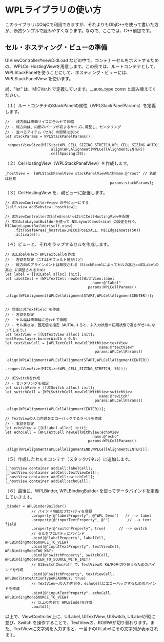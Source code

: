 # WPLライブラリの使い方

このライブラリはObjCで利用できますが、それよりもObjC++を使って書いた方が、断然シンプルで読みやすくなります。なので、ここでは、C++前提です。

## セル・ホスティング・ビューの準備

UIViewController#viewDidLoad などの中で、コンテナーセルをホストするための、WPLCellHostingViewを用意します。この例では、ルートコンテナとして、WPLStackPanelを使うことにして、ホスティング・ビューには、WPLStackPanelView を使います。

尚、"let" は、MICVar.h で定義しています。__auto_type const と読み替えてください。

（１）ルートコンテナのStackPanelの属性（WPLStackPanelParams）を定義します。

    // - 横方向は画面サイズに合わせて伸縮
    // - 縦方向は、内部のパーツが収まるサイズに調整し、センタリング
    // - 並べるアイテム（セル）の間隔は20px
    let stackParams = WPLStackPanelParams()
                        .requestViewSize(MICSize(WPL_CELL_SIZING_STRETCH,WPL_CELL_SIZING_AUTO))
                        .align(WPLAlignment(WPLCellAlignmentCENTER))
                        .cellSpacing(20);

（２）CellHostingView（WPLStackPanelView）を作成します。

    _hostView =  [WPLStackPanelView stackPanelViewWithName:@"root" // 名前は任意
                                                    params:stackParams];

（３）CellHostingView を、親ビューに配置します。

    // UIViewController#view の子ビューにする
    [self.view addSubview:_hostView];

    // UIViewControllerのSafeAreaいっぱいにCellHostingViewを配置
    // MICAutoLayoutBuilderを使って NSLayoutConstraint の設定を行う。
    MICAutoLayoutBuilder(self.view)
        .fitToSafeArea(_hostView,MICUiPosExALL, MICEdgeInsets(50))
        .activate();


（４）ビューと、それをラップするセルを作成します。

    // UILabelを持つ WPLTextCellを作成
    // - 左詰を指定（これはデフォルト値だけど）
    // - 縦方向のアラインメントは無視される（StackPanelによってセルの高さ==UILabelの高さ に調整されるため）
    let label = [[UILabel alloc] init];
    let labelCell = [WPLTextCell newCellWithView:label
                                            name:@"label"
                                          params:WPLCellParams()
                                             .align(WPLAlignment(WPLCellAlignmentSTART,WPLCellAlignmentCENTER))];
    
    
    // 同様にUITextField を作成
    // - 左詰を指定
    // - セル幅は画面幅に合わせて伸縮
    // - セル高さは、固定値を指定（AUTOにすると、未入力状態＝初期状態で高さがゼロになってしまう。）
    let textView = [[UITextView alloc] init];
    textView.layer.borderWidth = 0.5;
    let textViewCell = [WPLTextCell newCellWithView:textView
                                               name:@"textView"
                                             params:WPLCellParams()
                                                    .align(WPLAlignment(WPLCellAlignmentSTART,WPLCellAlignmentCENTER))
                                                    .requestViewSize(MICSize(WPL_CELL_SIZING_STRETCH, 36))];

    // UISwitchを作成
    // - センタリングを指定
    let switchView = [[UISwitch alloc] init];
    let switchCell = [WPLSwitchCell newCellWithView:switchView
                                               name:@"switch"
                                             params:WPLCellParams()
                                                    .align(WPLAlignment(WPLCellAlignmentCENTER))];
    
    // TextViewの入力内容をエコーバックするラベルを作成
    // - 右詰を指定
    let echoView = [[UILabel alloc] init];
    let echoCell = [WPLTextCell newCellWithView:echoView
                                            name:@"echo"
                                          params:WPLCellParams()
                                             .align(WPLAlignment(WPLCellAlignmentEND,WPLCellAlignmentCENTER))];

（５）作成したセルをコンテナ（スタックパネル）に追加します。

    [_hostView.container addCell:labelCell];
    [_hostView.container addCell:textViewCell];
    [_hostView.container addCell:switchCell];
    [_hostView.container addCell:echoCell];

（６）最後に、WPLBinder, WPLBindingBuilder を使ってデータバインドを定義していきます。

    _binder = WPLBinderBuilder()
                // バインド可能なプロパティを登録
                .property(@"labelProperty", @"WPL Demo")   // --> label
                .property(@"inputTextProperty", @"")        // --> text field
                .property(@"switchProperty", true)      // --> switch
                // セルをプロパティにバインド
                .bind(@"labelProperty", labelCell, WPLBindingModeSOURCE_TO_VIEW)
                .bind(@"inputTextProperty", textViewCell, WPLBindingModeTWO_WAY)
                .bind(@"switchProperty", switchCell, WPLBindingModeVIEW_TO_SOURCE_WITH_INIT)
                // UISwitchのon/off で、TextViewの RW/ROを切り替えるためのバインドを作成
                .bind(@"switchProperty", textViewCell, WPLBoolStateActionTypeREADONLY, true)
                // TextViewへの入力内容を、echoCellにエコーバックするためのバインドを作成
                .bind(@"inputTextProperty", echoCell, WPLBindingModeSOURCE_TO_VIEW)
                // 以上の内容で WPLBinderを作成
                .build();



以上で、ViewController上に、UILabel, UITextView, UISwitch, UILabelが縦に並び、Switch を操作することで、TextViewの、RO/RWが切り替わります。また、TextViewに文字列を入力すると、一番下のUILabelにその文字列が表示されます。



